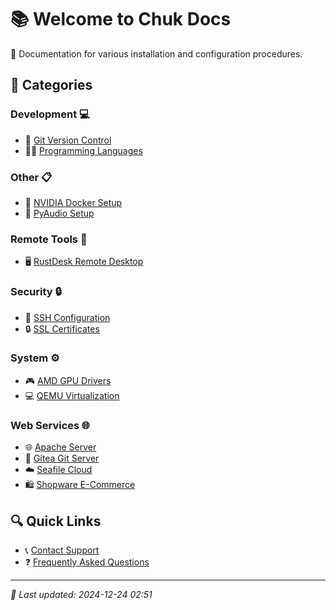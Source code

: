 # 📚 Welcome to Chuk Docs

🚀 Documentation for various installation and configuration procedures.

## 📑 Categories

### Development 💻

- 📝 [Git Version Control](Installation/git.md)
- 👨‍💻 [Programming Languages](Installation/languages.md)

### Other 📋

- 🐳 [NVIDIA Docker Setup](Installation/nvidiagpu/nvida-docker.md)
- 🎵 [PyAudio Setup](Installation/python/pyaudio.md)

### Remote Tools 🔄

- 🖥️ [RustDesk Remote Desktop](Installation/rustdesk.md)

### Security 🔒

- 🔑 [SSH Configuration](Installation/SSH.md)
- 🔒 [SSL Certificates](Installation/certs.md)

### System ⚙️

- 🎮 [AMD GPU Drivers](Installation/amdgpu/amdgpuinstall.md)
- 💻 [QEMU Virtualization](Installation/qemu.md)

### Web Services 🌐

- 🌐 [Apache Server](Installation/apache.md)
- 🐙 [Gitea Git Server](Installation/gitea.md)
- ☁️ [Seafile Cloud](Installation/seafile.md)
- 🛍️ [Shopware E-Commerce](Installation/Shopware.md)

## 🔍 Quick Links

- 📞 [Contact Support](contact.md)
- ❓ [Frequently Asked Questions](faq.md)

---

*🔄 Last updated: 2024-12-24 02:51*
